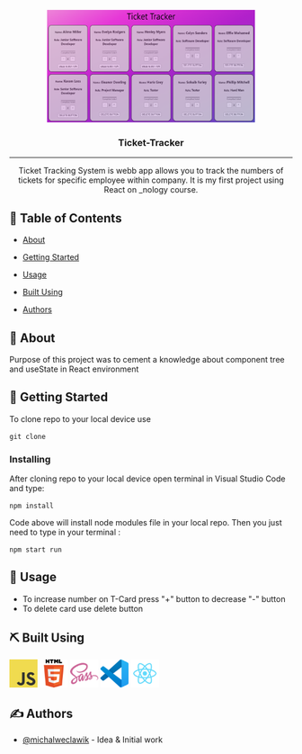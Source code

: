 <p align="center">
  <a href="" rel="noopener">
 <img width=370px height=200px src="src\assets\images\ticket-tracker.jpg" alt="Project logo"></a>
</p>

<h3 align="center">Ticket-Tracker</h3>

<div align="center">

</div>

---

<p align="center"> Ticket Tracking System is webb app allows you to track the numbers of tickets for specific employee within company. It is my first project using React on _nology course. 
</p>

## 📝 Table of Contents

- [About](#about)
- [Getting Started](#getting_started)

- [Usage](#usage)
- [Built Using](#built_using)

- [Authors](#authors)

## 🧐 About <a name = "about"></a>

Purpose of this project was to cement a knowledge about component tree and useState in React environment

## 🏁 Getting Started <a name = "getting_started"></a>

To clone repo to your local device use

```
git clone
```

### Installing

After cloning repo to your local device open terminal in Visual Studio Code and type:

```
npm install
```

Code above will install node modules file in your local repo. Then you just need to type in your terminal :

```
npm start run
```

## 🎈 Usage <a name="usage"></a>

- To increase number on T-Card press "+" button to decrease "-" button
- To delete card use delete button

## ⛏️ Built Using <a name = "built_using"></a>

<div>

<img width=50px height=50px src="https://raw.githubusercontent.com/github/explore/80688e429a7d4ef2fca1e82350fe8e3517d3494d/topics/javascript/javascript.png" alt="JS">
<img width=50px height=50px src="https://raw.githubusercontent.com/github/explore/80688e429a7d4ef2fca1e82350fe8e3517d3494d/topics/html/html.png" alt="HTML">
<img width=50px height=50px src="https://raw.githubusercontent.com/github/explore/80688e429a7d4ef2fca1e82350fe8e3517d3494d/topics/sass/sass.png" alt="SASS">
<img width=50px height=50px src="https://raw.githubusercontent.com/github/explore/80688e429a7d4ef2fca1e82350fe8e3517d3494d/topics/visual-studio-code/visual-studio-code.png" alt="VS">
<img width=50px height=50px src="https://raw.githubusercontent.com/github/explore/80688e429a7d4ef2fca1e82350fe8e3517d3494d/topics/react/react.png" alt="VS">
</div>

## ✍️ Authors <a name = "authors"></a>

- [@michalweclawik](https://github.com/michalweclawik) - Idea & Initial work
